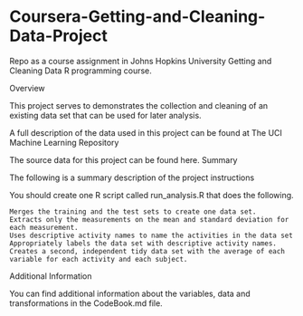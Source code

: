 # Coursera-Getting-and-Cleaning-Data-Project
Repo as a course assignment in Johns Hopkins University Getting and Cleaning Data R programming course.

Overview

This project serves to demonstrates the collection and cleaning of an existing data set that can be used for later analysis.

A full description of the data used in this project can be found at The UCI Machine Learning Repository

The source data for this project can be found here.
Summary

The following is a summary description of the project instructions

You should create one R script called run_analysis.R that does the following.

    Merges the training and the test sets to create one data set.
    Extracts only the measurements on the mean and standard deviation for each measurement.
    Uses descriptive activity names to name the activities in the data set
    Appropriately labels the data set with descriptive activity names.
    Creates a second, independent tidy data set with the average of each variable for each activity and each subject.

Additional Information

You can find additional information about the variables, data and transformations in the CodeBook.md file.
